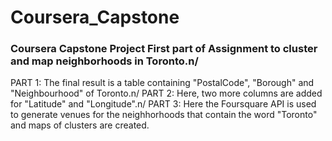 # Coursera_Capstone
### Coursera Capstone Project First part of Assignment to cluster and map neighborhoods in Toronto.n/ 
PART 1: The final result is a table containing "PostalCode", "Borough" and "Neighbourhood" of Toronto.n/
PART 2: Here, two more columns are added for "Latitude" and "Longitude".n/
PART 3: Here the Foursquare API is used to generate venues for the neighhorhoods that contain the word "Toronto" and maps of clusters are created.
